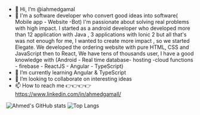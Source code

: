 - 👋 Hi, I’m @iahmedgamal
- 👀 I'm a software developer who convert good ideas into software( Mobile app - Website -Bot) 
I'm passionate about solving real problems with high impact.
I started as a android developer who developed more than 12 application with Java ,
3 applications with Ionic 2 but all that's was not enough for me, I wanted to create more impact ,
so we started Elegate. We developed the ordering website with pure HTML, CSS and JavaScript then to React, We have tens of thousands user, 
I have a good knowledge with (Android - Real time database- hosting -cloud functions - firebase - ReactJS  - Angular - TypeScript) 
- 🌱 I’m currently learning Angular & TypeScript 
- 💞️ I’m looking to collaborate on interesting ideas 
- 📫 How to reach me 👉👉👉👉 https://www.linkedin.com/in/ahmedgamall/

![Ahmed's GitHub stats](https://github-readme-stats.vercel.app/api?username=iahmedgamal&show_icons=true&theme=transparent&layout=compact&hide=cache_seconds=86400)
![Top Langs](https://github-readme-stats.vercel.app/api/top-langs/?username=iahmedgamal&show_icons=true&theme=transparent&layout=donut&&hide=css,cache_seconds=86400)
